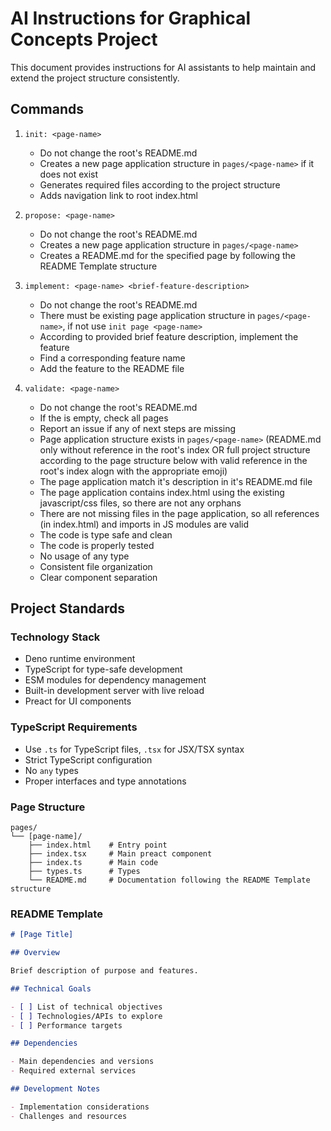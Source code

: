 # AI Instructions for Graphical Concepts Project

This document provides instructions for AI assistants to help maintain and
extend the project structure consistently.

## Commands

1. `init: <page-name>`
   - Do not change the root's README.md
   - Creates a new page application structure in `pages/<page-name>` if it does
     not exist
   - Generates required files according to the project structure
   - Adds navigation link to root index.html

2. `propose: <page-name>`
   - Do not change the root's README.md
   - Creates a new page application structure in `pages/<page-name>`
   - Creates a README.md for the specified page by following the README Template
     structure

3. `implement: <page-name> <brief-feature-description>`
   - Do not change the root's README.md
   - There must be existing page application structure in `pages/<page-name>`,
     if not use `init page <page-name>`
   - According to provided brief feature description, implement the feature
   - Find a corresponding feature name
   - Add the feature to the README file

4. `validate: <page-name>`
   - Do not change the root's README.md
   - If the <page-name> is empty, check all pages
   - Report an issue if any of next steps are missing
   - Page application structure exists in `pages/<page-name>` (README.md only
     without reference in the root's index OR full project structure according
     to the page structure below with valid reference in the root's index alogn
     with the appropriate emoji)
   - The page application match it's description in it's README.md file
   - The page application contains index.html using the existing javascript/css
     files, so there are not any orphans
   - There are not missing files in the page application, so all references (in
     index.html) and imports in JS modules are valid
   - The code is type safe and clean
   - The code is properly tested
   - No usage of any type
   - Consistent file organization
   - Clear component separation

## Project Standards

### Technology Stack

- Deno runtime environment
- TypeScript for type-safe development
- ESM modules for dependency management
- Built-in development server with live reload
- Preact for UI components

### TypeScript Requirements

- Use `.ts` for TypeScript files, `.tsx` for JSX/TSX syntax
- Strict TypeScript configuration
- No `any` types
- Proper interfaces and type annotations

### Page Structure

```
pages/
└── [page-name]/
    ├── index.html    # Entry point
    ├── index.tsx     # Main preact component
    ├── index.ts      # Main code
    ├── types.ts      # Types
    └── README.md     # Documentation following the README Template structure
```

### README Template

```markdown
# [Page Title]

## Overview

Brief description of purpose and features.

## Technical Goals

- [ ] List of technical objectives
- [ ] Technologies/APIs to explore
- [ ] Performance targets

## Dependencies

- Main dependencies and versions
- Required external services

## Development Notes

- Implementation considerations
- Challenges and resources
```
